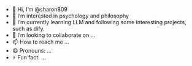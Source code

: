 - 👋 Hi, I’m @sharon809
- 👀 I’m interested in psychology and philosophy
- 🌱 I’m currently learning LLM and following some interesting projects, such as dify.
- 💞️ I’m looking to collaborate on ...
- 📫 How to reach me ...
- 😄 Pronouns: ...
- ⚡ Fun fact: ...

<!---
sharon809/sharon809 is a ✨ special ✨ repository because its `README.md` (this file) appears on your GitHub profile.
You can click the Preview link to take a look at your changes.
--->
